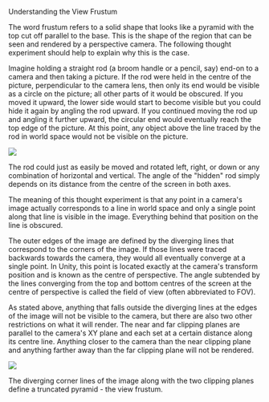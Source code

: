 Understanding the View Frustum

The word <span class=component>frustum</span> refers to a solid shape that looks like a pyramid with the top cut off parallel to the base. This is the shape of the region that can be seen and rendered by a perspective camera. The following thought experiment should help to explain why this is the case.

Imagine holding a straight rod (a broom handle or a pencil, say) end-on to a camera and then taking a picture. If the rod were held in the centre of the picture, perpendicular to the camera lens, then only its end would be visible as a circle on the picture; all other parts of it would be obscured. If you moved it upward, the lower side would start to become visible but you could hide it again by angling the rod upward. If you continued moving the rod up and angling it further upward, the circular end would eventually reach the top edge of the picture. At this point, any object above the line traced by the rod in world space would not be visible on the picture.


![](http://docwiki.hq.unity3d.com/uploads/Main/Rods.png)  

The rod could just as easily be moved and rotated left, right, or down or any combination of horizontal and vertical. The angle of the "hidden" rod simply depends on its distance from the centre of the screen in both axes.

The meaning of this thought experiment is that any point in a camera's image actually corresponds to a line in world space and only a single point along that line is visible in the image. Everything behind that position on the line is obscured.

The outer edges of the image are defined by the diverging lines that correspond to the corners of the image. If those lines were traced backwards towards the camera, they would all eventually converge at a single point. In Unity, this point is located exactly at the camera's transform position and is known as the centre of perspective. The angle subtended by the lines converging from the top and bottom centres of the screen at the centre of perspective is called the field of view (often abbreviated to FOV).

As stated above, anything that falls outside the diverging lines at the edges of the image will not be visible to the camera, but there are also two other restrictions on what it will render. The near and far clipping planes are parallel to the camera's XY plane and each set at a certain distance along its centre line. Anything closer to the camera than the near clipping plane and anything farther away than the far clipping plane will not be rendered.


![](http://docwiki.hq.unity3d.com/uploads/Main/ViewFrustum.png)  

The diverging corner lines of the image along with the two clipping planes define a truncated pyramid - the view frustum.

